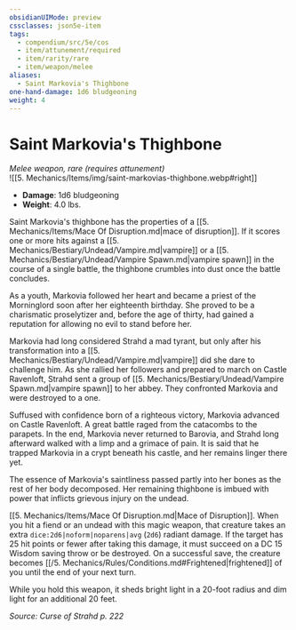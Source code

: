 ```yaml
---
obsidianUIMode: preview
cssclasses: json5e-item
tags:
  - compendium/src/5e/cos
  - item/attunement/required
  - item/rarity/rare
  - item/weapon/melee
aliases:
  - Saint Markovia's Thighbone
one-hand-damage: 1d6 bludgeoning
weight: 4
---
```

# Saint Markovia's Thighbone
*Melee weapon, rare (requires attunement)*  
![[5. Mechanics/Items/img/saint-markovias-thighbone.webp#right]]  

- **Damage**: 1d6 bludgeoning
- **Weight**: 4.0 lbs.

Saint Markovia's thighbone has the properties of a [[5. Mechanics/Items/Mace Of Disruption.md\|mace of disruption]]. If it scores one or more hits against a [[5. Mechanics/Bestiary/Undead/Vampire.md\|vampire]] or a [[5. Mechanics/Bestiary/Undead/Vampire Spawn.md\|vampire spawn]] in the course of a single battle, the thighbone crumbles into dust once the battle concludes.

As a youth, Markovia followed her heart and became a priest of the Morninglord soon after her eighteenth birthday. She proved to be a charismatic proselytizer and, before the age of thirty, had gained a reputation for allowing no evil to stand before her.

Markovia had long considered Strahd a mad tyrant, but only after his transformation into a [[5. Mechanics/Bestiary/Undead/Vampire.md\|vampire]] did she dare to challenge him. As she rallied her followers and prepared to march on Castle Ravenloft, Strahd sent a group of [[5. Mechanics/Bestiary/Undead/Vampire Spawn.md\|vampire spawn]] to her abbey. They confronted Markovia and were destroyed to a one.

Suffused with confidence born of a righteous victory, Markovia advanced on Castle Ravenloft. A great battle raged from the catacombs to the parapets. In the end, Markovia never returned to Barovia, and Strahd long afterward walked with a limp and a grimace of pain. It is said that he trapped Markovia in a crypt beneath his castle, and her remains linger there yet.

The essence of Markovia's saintliness passed partly into her bones as the rest of her body decomposed. Her remaining thighbone is imbued with power that inflicts grievous injury on the undead.

[[5. Mechanics/Items/Mace Of Disruption.md\|Mace of Disruption]]. When you hit a fiend or an undead with this magic weapon, that creature takes an extra `dice:2d6|noform|noparens|avg` (`2d6`) radiant damage. If the target has 25 hit points or fewer after taking this damage, it must succeed on a DC 15 Wisdom saving throw or be destroyed. On a successful save, the creature becomes [[/5. Mechanics/Rules/Conditions.md#Frightened\|frightened]] of you until the end of your next turn.

While you hold this weapon, it sheds bright light in a 20-foot radius and dim light for an additional 20 feet.

*Source: Curse of Strahd p. 222*
